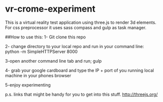 # vr-crome-experiment

This is a virtual reality test application using three.js to render 3d elements.
For css preprocessor it uses sass compass and gulp as task manager.

##How to use this:
1- Git clone this repo

2- change directory to your local repo and run in your command line:
python -m SimpleHTTPServer 8000

3-open another command line tab and run;
gulp

4- grab your google cardboard and type the IP + port of you running local machine in your phones browser

5-enjoy experimenting 

p.s.
links that might be handy for you to get into this stuff.
http://threejs.org/



